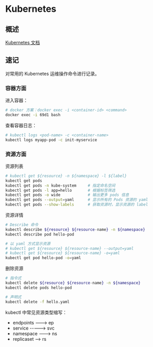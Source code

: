 # Kubernetes

## 概述

[Kubernetes 文档](https://kubernetes.io/zh-cn/docs/home/)

## 速记

对常用的 Kubernetes 运维操作命令进行记录。

### 容器方面

进入容器：

```sh
# docker 方案：docker exec -i <container-id> <command>
docker exec -i 69d1 bash
```

查看容器日志：

```sh
# kubectl logs <pod-name> -c <container-name>
kubectl logs myapp-pod -c init-myservice
```

### 资源方面

资源列表

```sh
# kubectl get ${resource} -n ${namespace} -l ${label}
kubectl get pods
kubectl get pods -n kube-system     # 指定命名空间
kubectl get pods -l app=hello       # 根据标签筛选
kubectl get pods -o wide            # 输出更多 pods 信息
kubectl get pods --output=yaml      # 显示所有的 Pods 资源的 yaml
kubectl get pods --show-labels      # 获取资源时，显示资源的 label
```

资源详情

```sh
# Describe 命令
kubectl describe ${resource} ${resource-name} -n ${namespace}
kubectl describe pod hello-pod

# 以 yaml 方式显示资源
# kubectl get ${resource} ${resource-name} --output=yaml
# kubectl get ${resource} ${resource-name} -o=yaml
kubectl get pod hello-pod -o=yaml
```

删除资源

```sh
# 指令式
kubectl delete ${resource} ${resource-name} -n ${namespace}
kubectl delete pods hello-pod

# 声明式
kubectl delete -f hello.yaml
```

kubectl 中常见资源类型缩写：

- endpoints ---> ep
- service -----> svc
- namespace ---> ns
- replicaset --> rs

